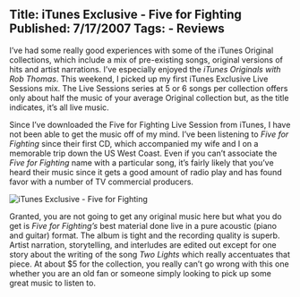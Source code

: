 Title: iTunes Exclusive - Five for Fighting
Published: 7/17/2007
Tags:
    - Reviews
---
I’ve had some really good experiences with some of the iTunes Original collections, which include a mix of pre-existing songs, original versions of hits and artist narrations. I’ve especially enjoyed the <i>iTunes Originals with Rob Thomas</i>. This weekend, I picked up my first iTunes Exclusive Live Sessions mix. The Live Sessions series at 5 or 6 songs per collection offers only about half the music of your average Original collection but, as the title indicates, it’s all live music.

Since I’ve downloaded the Five for Fighting Live Session from iTunes, I have not been able to get the music off of my mind. I’ve been listening to <i>Five for Fighting</i> since their first CD, which accompanied my wife and I on a memorable trip down the US West Coast. Even if you can’t associate the <i>Five for Fighting</i> name with a particular song, it’s fairly likely that you’ve heard their music since it gets a good amount of radio play and has found favor with a number of TV commercial producers.

![iTunes Exclusive - Five for Fighting](https://s3.amazonaws.com/s3.beckshome.com/20070717-iTunes-Exclusive-Five-For-Fighting.jpg)

Granted, you are not going to get any original music here but what you do get is <i>Five for Fighting’s</i> best material done live in a pure acoustic (piano and guitar) format. The album is tight and the recording quality is superb. Artist narration, storytelling, and interludes are edited out except for one story about the writing of the song <i>Two Lights</i> which really accentuates that piece. At about $5 for the collection, you really can’t go wrong with this one whether you are an old fan or someone simply looking to pick up some great music to listen to.